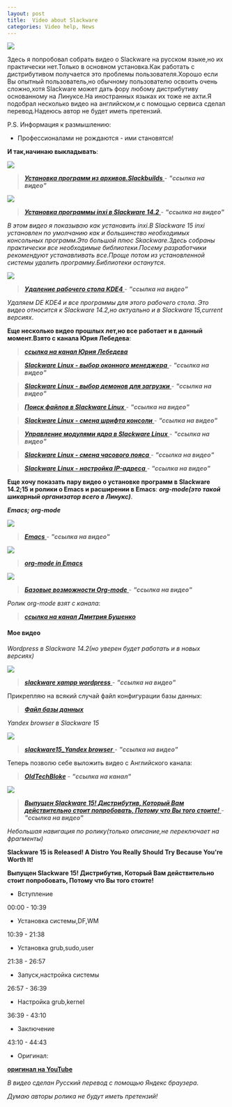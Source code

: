 ```yaml
---
layout: post
title:  Video about Slackware
categories: Video help, News
---
```


![](C:\Users\jenit\Documents\Git\EvgenyShulyak.github.io\image\my_image\slackware_bannerlogo.png)

Здесь я попробовал собрать видео о Slackware на русском языке,но их практически нет.Только в 
основном установка.Как работать с дистрибутивом получается это проблемы пользователя.Хорошо если 
Вы опытный пользователь,но обычному пользователю освоить очень сложно,хотя Slackware может дать 
фору любому дистрибутиву основанному на Линуксе.На иностранных языках их тоже не ахти.Я подобрал 
несколько видео на английском,и с помощью сервиса сделал перевод.Надеюсь автор не будет иметь 
претензий.

P.S. Информация к размышлению:

- Профессионалами не рождаются - ими становятся!

**И так,начинаю выкладывать**:

![](C:\Users\jenit\Documents\Git\EvgenyShulyak.github.io\image\for_video\slackbuilds_archive.png)

><a class="red" href="https://disk.yandex.ru/i/ZMXOyq7f7NNFAQ" target="_blank" >***Установка программ из архивов.Slackbuilds*** </a> -
>***"ссылка на видео"***

![](C:\Users\jenit\Documents\Git\EvgenyShulyak.github.io\image\for_video\slackbuilds_inxi.png)
><a class="red" href="https://disk.yandex.ru/i/okghQ32tEv70CA" target="_blank" >***Установка 
> программы inxi в Slackware 14.2*** </a> -
>***"ссылка на видео"***

*В этом видео я показываю как установить inxi.В Slackware 15 inxi установлен по умолчанию как и 
большинство необходимых консольных программ.Это большой плюс Skackware.Здесь собраны практически 
все необходимые библиотеки.Посему разработчики рекомендуют устанавливать все.Проще потом из 
установленной системы удалить программу.Библиотеки останутся*.

![](C:\Users\jenit\Documents\Git\EvgenyShulyak.github.io\image\for_video\remove_KDE4.png)
><a class="red" href="https://disk.yandex.ru/i/Yn41F7sxvcs6jA" target="_blank" >***Удаление 
> рабочего стола KDE4*** </a> -
>***"ссылка на видео"***

*Удаляем DE KDE4 и все программы для этого рабочего стола*.
*Это видео относится к Slackware 14.2,но актуально и в Slackware 15,current версиях*.

**Еще несколько видео прошлых лет,но все работает и в данный момент.Взято с канала Юрия Лебедева**:

>***[ссылка на канал Юрия Лебедева](https://www.youtube.com/@YuriyLebedev/search?query=slackware/ 
> "сам канал")***


><a class="red" href="https://disk.yandex.ru/i/f1v7zokaFAs3WQ" target="_blank" >***Slackware Linux - выбор оконного менеджера*** </a> -
>***"ссылка на видео"***

><a class="red" href="https://disk.yandex.ru/i/8tHNlaxgyX0Glw" target="_blank" >***Slackware Linux - выбор демонов для загрузки*** </a> -
>***"ссылка на видео"***

><a class="red" href="https://disk.yandex.ru/i/9Ms5HS0k9b26hw" target="_blank" >***Поиск файлов в Slackware Linux*** </a> -
>***"ссылка на видео"***

><a class="red" href="https://disk.yandex.ru/i/q7NLxBcON6NvFQ" target="_blank" >***Slackware Linux - смена шрифта консоли*** </a> -
>***"ссылка на видео"***

><a class="red" href="https://disk.yandex.ru/i/1_fuzg7ERy2_9A" target="_blank" >***Управление модулями ядра в Slackware Linux*** </a> -
>***"ссылка на видео"***

><a class="red" href="https://disk.yandex.ru/i/wIkYpoRQ0boXDQ" target="_blank" >***Slackware Linux - смена часового пояса*** </a> -
>***"ссылка на видео"***

><a class="red" href="https://disk.yandex.ru/i/GHSTVDzhxRXe4A" target="_blank" >***Slackware Linux - настройка IP-адреса*** </a> -
>***"ссылка на видео"*** 

**Еще хочу показать пару видео о установке программ в Slackware 14.2;15 и ролики о Emacs и 
расширении в Emacs**: ***org-mode(это такой шикарный организатор всего в Линукс)***.

***Emacs; org-mode***

![](C:\Users\jenit\Documents\Git\EvgenyShulyak.github.io\image\for_video\emacs.png)
><a class="red" href="https://disk.yandex.ru/i/YF_rfJKJq6jS0g" target="_blank" >***Emacs*** </a> -
>***"ссылка на видео"*** 

![](C:\Users\jenit\Documents\Git\EvgenyShulyak.github.io\image\for_video\org_emacs.png)
>***[org-mode in Emacs](https://disk.yandex.ru/i/IKJDmk1vcdTOQg/ "org-mode in Emacs")***

![](C:\Users\jenit\Documents\Git\EvgenyShulyak.github.io\image\for_video\org-mode.png)
><a class="red" href="https://disk.yandex.ru/i/0rLAF0sSgKrgTQ" target="_blank" >***Базовые возможности Org-mode*** </a> -
>***"ссылка на видео"***

*Ролик org-mode взят с канала*:

>***[ссылка на канал Дмитрия Бушенко](https://www.youtube.com/@dbushenko/ 
> "org-mode")***

#### Мое видео

*Wordpress в Slackware 14.2(но уверен будет работать и в новых версиях)*

![](C:\Users\jenit\Documents\Git\EvgenyShulyak.github.io\image\for_video\wordpress.png)
><a class="red" href="https://disk.yandex.ru/i/zbnQ2Vv9Bl1ZFg" target="_blank" >***slackware xampp wordpress*** </a> -
>***"ссылка на видео"***

Прикрепляю на всякий случай файл конфигурации базы данных:

>***[Файл базы данных](https://disk.yandex.ru/d/yxyqxD84O4CMNQ/ "сам_файл")***

*Yandex browser в Slackware 15*

![](C:\Users\jenit\Documents\Git\EvgenyShulyak.github.io\image\for_video\yandex_browser.png)
><a class="red" href="https://disk.yandex.ru/i/zY7wfofRQpGj2g" target="_blank" >***slackware15_Yandex browser*** </a> - 
>***"ссылка на видео"***

Теперь позволю себе выложить видео с Английского канала:

>***[OldTechBloke](https://www.youtube.com/watch?v=TyCR6Bh5yjs&list=PLIXhUtjbeUQvELTtKaJ2q360uWUNKaKU8)*** - ***"ссылка на канал"***

![](C:\Users\jenit\Documents\Git\EvgenyShulyak.github.io\image\for_video\Slackware_15_is_Released.png)
><a class="red" href="https://disk.yandex.ru/i/cDrAc7hqn8Jovw" target="_blank" >***Выпущен Slackware 15! Дистрибутив, Который Вам действительно стоит попробовать, Потому что Вы того стоите!*** </a> - 
>***"ссылка на видео"***

*Небольшая навигация по ролику(только описание,не переключает на фрагменты)*

**Slackware 15 is Released! A Distro You Really Should Try Because You're Worth It!**

**Выпущен Slackware 15! Дистрибутив, Который Вам действительно стоит попробовать, Потому что Вы того стоите!**

- Вступление

00:00 - 10:39

- Установка системы,DF,WM

10:39 - 21:38

- Установка grub,sudo,user

21:38 - 26:57

- Запуск,настройка системы

26:57 - 36:39

- Настройка grub,kernel

36:39 - 43:10

- Заключение

43:10 - 44:43

- Оригинал:

[**оригинал на YouTube**](https://www.youtube.com/watch?v=0yoP9xnh4jI&list=PLIXhUtjbeUQvELTtKaJ2q360uWUNKaKU8&index=10)

*В видео сделан Русский перевод с помощью Яндекс браузера*.

*Думаю авторы ролика не будут иметь претензий!*



